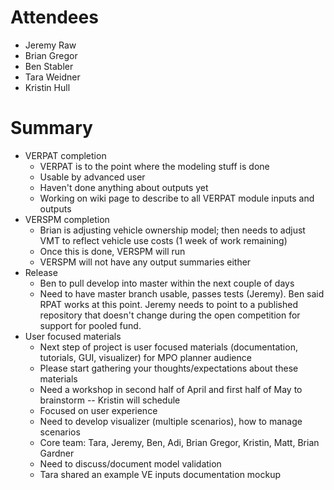 # Attendees
* Jeremy Raw
* Brian Gregor
* Ben Stabler
* Tara Weidner
* Kristin Hull

# Summary
* VERPAT completion
   * VERPAT is to the point where the modeling stuff is done
   * Usable by advanced user
   * Haven't done anything about outputs yet
   * Working on wiki page to describe to all VERPAT module inputs and outputs 
* VERSPM completion
   *  Brian is adjusting vehicle ownership model; then needs to adjust VMT to reflect vehicle use costs (1 week of work remaining)
   * Once this is done, VERSPM will run
   * VERSPM will not have any output summaries either
* Release
   * Ben to pull develop into master within the next couple of days
   * Need to have master branch usable, passes tests (Jeremy).  Ben said RPAT works at this point. Jeremy needs to point to a published repository that doesn't change during the open competition for support for pooled fund.
* User focused materials
  * Next step of project is user focused materials (documentation, tutorials, GUI, visualizer) for MPO planner audience
  * Please start gathering your thoughts/expectations about these materials
  * Need a workshop in second half of April and first half of May to brainstorm -- Kristin will schedule
  * Focused on user experience
  * Need to develop visualizer (multiple scenarios), how to manage scenarios
  * Core team: Tara, Jeremy, Ben, Adi, Brian Gregor, Kristin, Matt, Brian Gardner
  * Need to discuss/document model validation
  * Tara shared an example VE inputs documentation mockup
